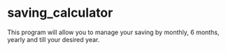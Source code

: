 # saving_calculator

This program will allow you to manage your saving by monthly, 6 months, yearly and till your desired year.
